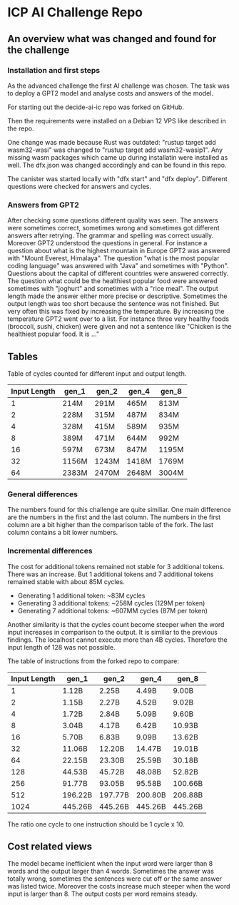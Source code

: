 # ICP AI Challenge Repo

## An overview what was changed and found for the challenge

### Installation and first steps

As the advanced challenge the first AI challenge was chosen. The task was to deploy a GPT2 model and analyse costs and answers of the model.

For starting out the decide-ai-ic repo was forked on GitHub.

Then the requirements were installed on a Debian 12 VPS like described in the repo.

One change was made because Rust was outdated:
"rustup target add wasm32-wasi" was changed to "rustup target add wasm32-wasip1". Any missing wasm packages which came up during installatin were installed as well. 
The dfx.json was changed accordingly and can be found in this repo.

The canister was started locally with "dfx start" and "dfx deploy". Different questions were checked for answers and cycles.

### Answers from GPT2 

After checking some questions different quality was seen. The answers were sometimes correct, sometimes wrong and sometimes got different answers after retrying. The grammar and spelling was correct usually. Moreover GPT2 understood the questions in general. For instance a question about what is the highest mountain in Europe GPT2 was answered with "Mount Everest, Himalaya". The question "what is the most popular coding language" was answered with "Java" and sometimes with "Python". Questions about the capital of different countries were answered correctly. The question what could be the healthiest popular food were answered sometimes with "joghurt" and sometimes with a "rice meal". The output length made the answer either more precise or descriptive. Sometimes the output length was too short because the sentence was not finished. But very often this was fixed by increasing the temperature. By increasing the temperature GPT2 went over to a list. For instance three very healthy foods (broccoli, sushi, chicken) were given and not a sentence like "Chicken is the healthiest popular food. It is ..."

## Tables

Table of cycles counted for different input and output length.

| Input Length | gen_1 | gen_2 | gen_4 | gen_8 |
|-------------|--------|--------|--------|--------|
| 1 | 214M | 291M | 465M | 813M |
| 2 | 228M | 315M | 487M | 834M |
| 4 | 328M | 415M | 589M | 935M |
| 8 | 389M | 471M | 644M | 992M |
| 16 | 597M | 673M | 847M | 1195M |
| 32 | 1156M | 1243M | 1418M | 1769M |
| 64 | 2383M | 2470M | 2648M | 3004M |

### General differences

The numbers found for this challenge are quite similiar. One main difference are the numbers in the first and the last column. The numbers in the first column are a bit higher than the comparison table of the fork. The last column contains a bit lower numbers.

### Incremental differences

The cost for additional tokens remained not stable for 3 additional tokens. There was an increase. But 1 additional tokens and 7 additional tokens remained stable with about 85M cycles.

   - Generating 1 additional token: ~83M cycles
   - Generating 3 additional tokens: ~258M cycles (129M per token)
   - Generating 7 additional tokens: ~607MM cycles (87M per token)

Another similarity is that the cycles count become steeper when the word input increases in comparison to the output. It is similiar to the previous findings.
The localhost cannot execute more than 4B cycles. Therefore the input length of 128 was not possible.

The table of instructions from the forked repo to compare:

| Input Length | gen_1 | gen_2 | gen_4 | gen_8 |
|-------------|--------|--------|--------|--------|
| 1 | 1.12B | 2.25B | 4.49B | 9.00B |
| 2 | 1.15B | 2.27B | 4.52B | 9.02B |
| 4 | 1.72B | 2.84B | 5.09B | 9.60B |
| 8 | 3.04B | 4.17B | 6.42B | 10.93B |
| 16 | 5.70B | 6.83B | 9.09B | 13.62B |
| 32 | 11.06B | 12.20B | 14.47B | 19.01B |
| 64 | 22.15B | 23.30B | 25.59B | 30.18B |
| 128 | 44.53B | 45.72B | 48.08B | 52.82B |
| 256 | 91.77B | 93.05B | 95.58B | 100.66B |
| 512 | 196.22B | 197.77B | 200.80B | 206.88B |
| 1024 | 445.26B | 445.26B | 445.26B | 445.26B |

The ratio one cycle to one instruction should be 1 cycle x 10.

## Cost related views
The model became inefficient when the input word were larger than 8 words and the output larger than 4 words. Sometimes the answer was totally wrong, sometimes the sentences were cut off or the same answer was listed twice. Moreover the costs increase much steeper when the word input is larger than 8. The output costs per word remains steady.
